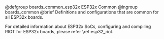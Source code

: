 <!--
Copyright (C) 2018 Gunar Schorcht

This file is subject to the terms and conditions of the GNU Lesser
General Public License v2.1. See the file LICENSE in the top level
directory for more details.
-->

@defgroup    boards_common_esp32x  ESP32x Common
@ingroup     boards_common
@brief       Definitions and configurations that are common for
             all ESP32x boards.

For detailed information about ESP32x SoCs, configuring and compiling RIOT
for ESP32x boards, please refer \ref esp32_riot.
